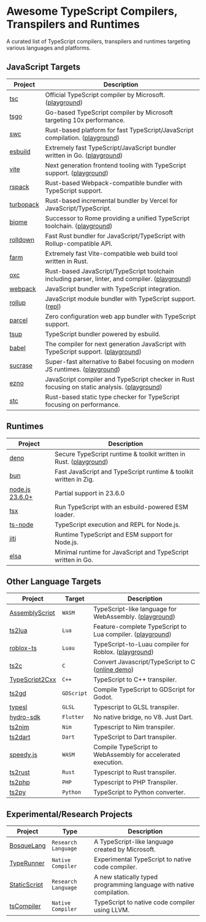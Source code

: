 # Awesome TypeScript Compilers, Transpilers and Runtimes
A curated list of TypeScript compilers, transpilers and runtimes targeting various languages and platforms.

## JavaScript Targets
| Project | Description |
|-|-|
| [tsc](https://github.com/microsoft/TypeScript) | Official TypeScript compiler by Microsoft. ([playground](https://www.typescriptlang.org/play/)) |
| [tsgo](https://github.com/microsoft/typescript-go) | Go-based TypeScript compiler by Microsoft targeting 10x performance. |
| [swc](https://github.com/swc-project/swc) | Rust-based platform for fast TypeScript/JavaScript compilation. ([playground](https://swc.rs/playground)) |
| [esbuild](https://github.com/evanw/esbuild) | Extremely fast TypeScript/JavaScript bundler written in Go. ([playground](https://esbuild.github.io/try/)) |
| [vite](https://github.com/vitejs/vite) | Next generation frontend tooling with TypeScript support. ([playground](https://vite.new)) |
| [rspack](https://github.com/web-infra-dev/rspack) | Rust-based Webpack-compatible bundler with TypeScript support. |
| [turbopack](https://github.com/vercel/turbopack) | Rust-based incremental bundler by Vercel for JavaScript/TypeScript. |
| [biome](https://github.com/biomejs/biome) | Successor to Rome providing a unified TypeScript toolchain. ([playground](https://biomejs.dev/playground/)) |
| [rolldown](https://github.com/rolldown/rolldown) | Fast Rust bundler for JavaScript/TypeScript with Rollup-compatible API. |
| [farm](https://github.com/farm-fe/farm) | Extremely fast Vite-compatible web build tool written in Rust. |
| [oxc](https://github.com/oxc-project/oxc) | Rust-based JavaScript/TypeScript toolchain including parser, linter, and compiler. ([playground](https://playground.oxc.rs/)) |
| [webpack](https://github.com/webpack/webpack) | JavaScript bundler with TypeScript integration. |
| [rollup](https://github.com/rollup/rollup) | JavaScript module bundler with TypeScript support. ([repl](https://rollupjs.org/repl/)) |
| [parcel](https://github.com/parcel-bundler/parcel) | Zero configuration web app bundler with TypeScript support. |
| [tsup](https://github.com/egoist/tsup) | TypeScript bundler powered by esbuild. |
| [babel](https://github.com/babel/babel) | The compiler for next generation JavaScript with TypeScript support. ([playground](https://babeljs.io/repl)) |
| [sucrase](https://github.com/alangpierce/sucrase) | Super-fast alternative to Babel focusing on modern JS runtimes. ([playground](https://sucrase.io/)) |
| [ezno](https://github.com/kaleidawave/ezno) | JavaScript compiler and TypeScript checker in Rust focusing on static analysis. ([playground](https://kaleidawave.github.io/ezno/playground/)) |
| [stc](https://github.com/dudykr/stc) | Rust-based static type checker for TypeScript focusing on performance. |

## Runtimes
| Project | Description |
|-|-|
| [deno](https://github.com/denoland/deno) | Secure TypeScript runtime & toolkit written in Rust. ([playground](https://deno.com/play)) |
| [bun](https://github.com/oven-sh/bun) | Fast JavaScript and TypeScript runtime & toolkit written in Zig. |
| [node.js 23.6.0+](https://github.com/nodejs/node/pull/56450) | Partial support in 23.6.0 |
| [tsx](https://github.com/privatenumber/tsx) | Run TypeScript with an esbuild-powered ESM loader. |
| [ts-node](https://github.com/TypeStrong/ts-node) | TypeScript execution and REPL for Node.js. |
| [jiti](https://github.com/unjs/jiti) | Runtime TypeScript and ESM support for Node.js. |
| [elsa](https://github.com/elsaland/elsa) | Minimal runtime for JavaScript and TypeScript written in Go. |

## Other Language Targets
| Project | Target | Description |
|-|-|-|
| [AssemblyScript](https://github.com/AssemblyScript/assemblyscript) | `WASM` | TypeScript-like language for WebAssembly. ([playground](https://www.assemblyscript.org/editor.html)) |
| [ts2lua](https://github.com/TypeScriptToLua/TypeScriptToLua) | `Lua` | Feature-complete TypeScript to Lua compiler. ([playground](https://typescripttolua.github.io/play/)) |
| [roblox-ts](https://github.com/roblox-ts/roblox-ts) | `Luau` | TypeScript-to-Luau compiler for Roblox. ([playground](https://roblox-ts.com/playground/)) |
| [ts2c](https://github.com/andrei-markeev/ts2c) | `C` | Convert Javascript/TypeScript to C ([online demo](https://andrei-markeev.github.io/ts2c/)) |
| [TypeScript2Cxx](https://github.com/ASDAlexander77/TypeScript2Cxx) | `C++` | TypeScript to C++ transpiler. |
| [ts2gd](https://github.com/johnfn/ts2gd) | `GDScript` | Compile TypeScript to GDScript for Godot. |
| [typesl](https://github.com/SieR-VR/typesl) | `GLSL` | Typescript to GLSL transpiler. |
| [hydro-sdk](https://github.com/hydro-sdk/hydro-sdk) | `Flutter` | No native bridge, no V8. Just Dart. |
| [ts2nim](https://github.com/bung87/ts2nim) | `Nim` | Typescript to Nim transpiler. |
| [ts2dart](https://github.com/dart-archive/ts2dart) | `Dart` | TypeScript to Dart transpiler. |
| [speedy.js](https://github.com/MichaReiser/speedy.js) | `WASM` | Compile TypeScript to WebAssembly for accelerated execution. |
| [ts2rust](https://github.com/vedantroy/ts2rust) | `Rust` | Typescript to Rust transpiler. |
| [ts2php](https://github.com/searchfe/ts2php) | `PHP` | Typescript to PHP Transpiler. |
| [ts2py](https://github.com/chayleaf/ts2py) | `Python` | TypeScript to Python converter. |

## Experimental/Research Projects
| Project | Type | Description |
|-|-|-|
| [BosqueLang](https://github.com/microsoft/BosqueLanguage) | `Research Language` | A TypeScript-like language created by Microsoft. |
| [TypeRunner](https://github.com/marcj/TypeRunner) | `Native Compiler` | Experimental TypeScript to native code compiler. |
| [StaticScript](https://github.com/StaticScript/StaticScript) | `Research Language` | A new statically typed programming language with native compilation. |
| [tsCompiler](https://github.com/ASDAlexander77/TypeScriptCompiler) | `Native Compiler` | TypeScript to native code compiler using LLVM. |
